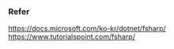 ### Refer
https://docs.microsoft.com/ko-kr/dotnet/fsharp/<br>
https://www.tutorialspoint.com/fsharp/
